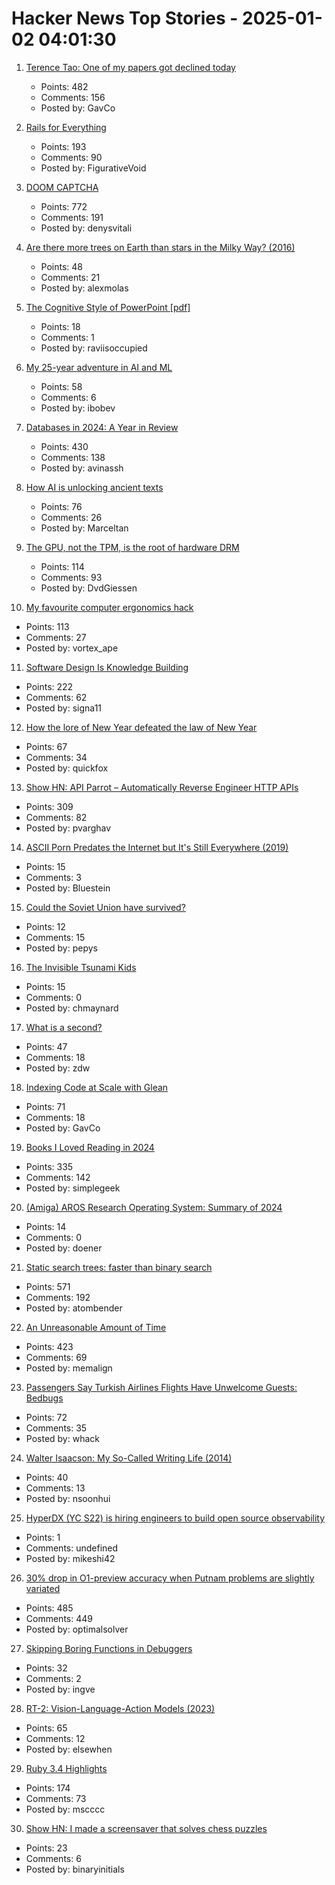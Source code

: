 # Hacker News Top Stories - 2025-01-02 04:01:30

1. [Terence Tao: One of my papers got declined today](https://mathstodon.xyz/@tao/113721192051328193)
   - Points: 482
   - Comments: 156
   - Posted by: GavCo

2. [Rails for Everything](https://literallythevoid.com/blog/rails_for_everything.html)
   - Points: 193
   - Comments: 90
   - Posted by: FigurativeVoid

3. [DOOM CAPTCHA](https://doom-captcha.vercel.app/)
   - Points: 772
   - Comments: 191
   - Posted by: denysvitali

4. [Are there more trees on Earth than stars in the Milky Way? (2016)](https://www.snopes.com/fact-check/trees-stars-milky-way/)
   - Points: 48
   - Comments: 21
   - Posted by: alexmolas

5. [The Cognitive Style of PowerPoint [pdf]](https://www.inf.ed.ac.uk/teaching/courses/pi/2016_2017/phil/tufte-powerpoint.pdf)
   - Points: 18
   - Comments: 1
   - Posted by: raviisoccupied

6. [My 25-year adventure in AI and ML](https://austinhenley.com/blog/25yearsofai.html)
   - Points: 58
   - Comments: 6
   - Posted by: ibobev

7. [Databases in 2024: A Year in Review](https://www.cs.cmu.edu/~pavlo/blog/2025/01/2024-databases-retrospective.html)
   - Points: 430
   - Comments: 138
   - Posted by: avinassh

8. [How AI is unlocking ancient texts](https://www.nature.com/articles/d41586-024-04161-z)
   - Points: 76
   - Comments: 26
   - Posted by: Marceltan

9. [The GPU, not the TPM, is the root of hardware DRM](https://mjg59.dreamwidth.org/70954.html)
   - Points: 114
   - Comments: 93
   - Posted by: DvdGiessen

10. [My favourite computer ergonomics hack](https://blog.jacobvosmaer.nl/0036-beeper/)
   - Points: 113
   - Comments: 27
   - Posted by: vortex_ape

11. [Software Design Is Knowledge Building](https://olano.dev/blog/software-design-is-knowledge-building/)
   - Points: 222
   - Comments: 62
   - Posted by: signa11

12. [How the lore of New Year defeated the law of New Year](https://davidallengreen.com/2025/01/how-the-lore-of-new-year-defeated-the-law-of-new-year-how-the-english-state-gave-up-on-insisting-the-new-year-started-on-25-march/)
   - Points: 67
   - Comments: 34
   - Posted by: quickfox

13. [Show HN: API Parrot – Automatically Reverse Engineer HTTP APIs](https://apiparrot.com/)
   - Points: 309
   - Comments: 82
   - Posted by: pvarghav

14. [ASCII Porn Predates the Internet but It's Still Everywhere (2019)](https://www.vice.com/en/article/ascii-pr0n-porn-predates-the-internet-but-its-still-everywhere-rule-34/)
   - Points: 15
   - Comments: 3
   - Posted by: Bluestein

15. [Could the Soviet Union have survived?](https://www.historytoday.com/archive/head-head/could-soviet-union-have-survived)
   - Points: 12
   - Comments: 15
   - Posted by: pepys

16. [The Invisible Tsunami Kids](https://robertvanwey.substack.com/p/the-invisible-tsunami-kids)
   - Points: 15
   - Comments: 0
   - Posted by: chmaynard

17. [What is a second?](https://www.johndcook.com/blog/2024/12/29/what-exactly-is-a-second/)
   - Points: 47
   - Comments: 18
   - Posted by: zdw

18. [Indexing Code at Scale with Glean](https://engineering.fb.com/2024/12/19/developer-tools/glean-open-source-code-indexing/)
   - Points: 71
   - Comments: 18
   - Posted by: GavCo

19. [Books I Loved Reading in 2024](https://thoughts.wyounas.com/p/books-i-enjoyed-most-in-2024)
   - Points: 335
   - Comments: 142
   - Posted by: simplegeek

20. [(Amiga) AROS Research Operating System: Summary of 2024](https://arosnews.github.io/aros-x86-summary-2024/)
   - Points: 14
   - Comments: 0
   - Posted by: doener

21. [Static search trees: faster than binary search](https://curiouscoding.nl/posts/static-search-tree/)
   - Points: 571
   - Comments: 192
   - Posted by: atombender

22. [An Unreasonable Amount of Time](https://allenpike.com/2024/an-unreasonable-amount-of-time)
   - Points: 423
   - Comments: 69
   - Posted by: memalign

23. [Passengers Say Turkish Airlines Flights Have Unwelcome Guests: Bedbugs](https://www.nytimes.com/2025/01/01/travel/bedbugs-turkish-airlines-flights.html)
   - Points: 72
   - Comments: 35
   - Posted by: whack

24. [Walter Isaacson: My So-Called Writing Life (2014)](https://lehnews.wordpress.com/2014/03/25/walter-isaacson-my-so-called-writing-life/)
   - Points: 40
   - Comments: 13
   - Posted by: nsoonhui

25. [HyperDX (YC S22) is hiring engineers to build open source observability](https://www.ycombinator.com/companies/hyperdx/jobs)
   - Points: 1
   - Comments: undefined
   - Posted by: mikeshi42

26. [30% drop in O1-preview accuracy when Putnam problems are slightly variated](https://openreview.net/forum?id=YXnwlZe0yf&noteId=yrsGpHd0Sf)
   - Points: 485
   - Comments: 449
   - Posted by: optimalsolver

27. [Skipping Boring Functions in Debuggers](https://maskray.me/blog/2024-12-30-skipping-boring-functions-in-debuggers)
   - Points: 32
   - Comments: 2
   - Posted by: ingve

28. [RT-2: Vision-Language-Action Models (2023)](https://robotics-transformer2.github.io/)
   - Points: 65
   - Comments: 12
   - Posted by: elsewhen

29. [Ruby 3.4 Highlights](https://blog.sinjakli.co.uk/2025/01/01/ruby-3-4-highlights/)
   - Points: 174
   - Comments: 73
   - Posted by: mscccc

30. [Show HN: I made a screensaver that solves chess puzzles](https://screensaverchess.com)
   - Points: 23
   - Comments: 6
   - Posted by: binaryinitials

